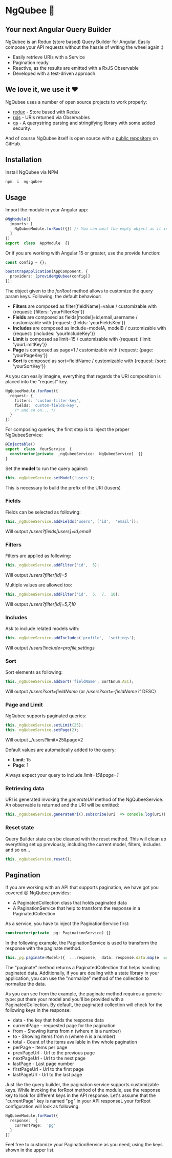 
# NgQubee 🐝

## Your next Angular Query Builder
NgQubee is an Redux (store based) Query Builder for Angular. Easily compose your API requests without the hassle of writing the wheel again :)

- Easily retrieve URIs with a Service
- Pagination ready
- Reactive, as the results are emitted with a RxJS Observable
- Developed with a test-driven approach

## We love it, we use it ❤️
NgQubee uses a number of open source projects to work properly:
-  [redux] - Store based with Redux
-  [rxjs] - URIs returned via Observables
-  [qs] - A querystring parsing and stringifying library with some added security.

And of course NgQubee itself is open source with a [public repository][ng-qubee] on GitHub.

## Installation
Install NgQubee via NPM

```sh
npm  i  ng-qubee
```

## Usage
Import the module in your Angular app:

```typescript
@NgModule({
  imports: [
    NgQubeeModule.forRoot({}) // You can omit the empty object as it is an optional argument
  ]
})
export  class  AppModule  {}
```

Or if you are working with Angular 15 or greater, use the provide function:
```typescript
const config = {};

bootstrapApplication(AppComponent, {
  providers: [provideNgQubee(config)]
});
```

The object given to the _forRoot_ method allows to customize the query param keys. Following, the default behaviour:

-  **Filters** are composed as filter[fieldName]=value / customizable with {request: {filters: 'yourFilterKey'}}
-  **Fields** are composed as fields[model]=id,email,username / customizable with {request: {fields: 'yourFieldsKey'}}
-  **Includes** are composed as include=modelA, modelB / customizable with {request: {includes: 'yourIncludeKey'}}
-  **Limit** is composed as limit=15 / customizable with {request: {limit: 'yourLimitKey'}}
-  **Page** is composed as page=1 / customizable with {request: {page: 'yourPageKey'}}
-  **Sort** is composed as sort=fieldName / customizable with {request: {sort: 'yourSortKey'}}

As you can easily imagine, everything that regards the URI composition is placed into the "request" key.

```typescript
NgQubeeModule.forRoot({
  request: {
    filters: 'custom-filter-key',
    fields: 'custom-fields-key',
    /* and so on... */
  }
})
```

For composing queries, the first step is to inject the proper NgQubeeService:

```typescript
@Injectable()
export  class  YourService  {
  constructor(private  _ngQubeeService:  NgQubeeService)  {}
}
```

Set the **model** to run the query against:

```typescript
this._ngQubeeService.setModel('users');
```

This is necessary to build the prefix of the URI (/users)


### Fields
Fields can be selected as following:

```typescript
this._ngQubeeService.addFields('users', ['id',  'email']);
```

Will output _/users?fields[users]=id,email_

### Filters
Filters are applied as following:

```typescript
this._ngQubeeService.addFilter('id',  5);
```

Will output _/users?filter[id]=5_

Multiple values are allowed too:

```typescript
this._ngQubeeService.addFilter('id',  5,  7,  10);
```

Will output _/users?filter[id]=5,7,10_

  

### Includes
Ask to include related models with:

```typescript
this._ngQubeeService.addIncludes('profile',  'settings');
```

Will output _/users?include=profile,settings_

### Sort
Sort elements as following:

```typescript
this._ngQubeeService.addSort('fieldName', SortEnum.ASC);
```

Will output _/users?sort=fieldName_ (or _/users?sort=-fieldName_ if DESC)

### Page and Limit
NgQubee supports paginated queries:

```typescript
this._ngQubeeService.setLimit(25);
this._ngQubeeService.setPage(2);
```

Will output _/users?limit=25&page=2

Default values are automatically added to the query:
-  **Limit**: 15
-  **Page**: 1

Always expect your query to include _limit=15&page=1_

### Retrieving data
URI is generated invoking the _generateUri_ method of the NgQubeeService. An observable is returned and the URI will be emitted:

```typescript
this._ngQubeeService.generateUri().subscribe(uri  => console.log(uri));
```

### Reset state
Query Builder state can be cleaned with the reset method. This will clean up everything set up previously, including the current model, filters, includes and so on...

```typescript
this._ngQubeeService.reset();
```

## Pagination
If you are working with an API that supports pagination, we have got you covered 😉 NgQubee provides:
- A PaginatedCollection class that holds paginated data
- A PaginationService that help to transform the response in a PaginatedCollection

As a service, you have to inject the PaginationService first:

```typescript
constructor(private _pg: PaginationService) {}
```

In the following example, the PaginationService is used to transform the response with the paginate method.

```typescript
this._pg.paginate<Model>({  ...response,  data: response.data.map(e  =>  new  Model(e.id)) })
```

The "paginate" method returns a PaginatedCollection that helps handling paginated data. Additionally, if you are dealing with a state library in your application, you can use the "normalize" method of the collection to normalize the data.

As you can see from the example, the paginate method requires a generic type: put there your model and you'll be provided with a PaginatedCollection<Model>. By default, the paginated collection will check for the following keys in the response:

- data - the key that holds the response data
- currentPage - requested page for the pagination
- from - Showing items from n (where n is a number)
- to - Showing items from n (where n is a number)
- total - Count of the items available in thw whole pagination
- perPage - Items per page
- prevPageUrl - Url to the previous page
- nextPageUrl - Url to the next page
- lastPage - Last page number
- firstPageUrl - Url to the first page
- lastPageUrl - Url to the last page

Just like the query builder, the pagination service supports customizable keys. While invoking the forRoot method of the module, use the response key to look for different keys in the API response. Let's assume that the "currentPage" key is named "pg" in your API responseL your forRoot configuration will look as following:

```typescript
NgQubeeModule.forRoot({
  response:  {
    currentPage:  'pg'
  }
})
```

Feel free to customize your PaginationService as you need, using the keys shown in the upper list.

[ng-qubee]:  <https://github.com/AndrewReborn/ng-qubee>
[redux]:  <https://redux.js.org/>
[rxjs]:  <https://reactivex.io>
[qs]:  <https://github.com/ljharb/qs>